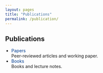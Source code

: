 ```yaml
---
layout: pages
title: "Publications"
permalink: /publication/
---
```

<style>
    .content-publications {
      max-width: 800px;
      margin: 0 auto;
    }
    .content-publications h2,
    .content-publications p,
    .content-publications ul,
    .content-publications li {
      text-align: left;
      margin-left: 0;
    }
    .content-publications ul {
      list-style: disc;
      padding-left: 20px;
    }
    .content-publications a {
      text-decoration: none;
      color: inherit;
    }


## Publications

- **[Papers]({{ "/publication/papers" | relative_url }})**  
  Peer-reviewed articles, completed and working papers.

- **[Books and lecture notes]({{ "/publication/books" | relative_url }})**  
  Books and lecture notes.

    h2{
      margin-bottom: 15px !important;
    }

  </style>


  <div class="content-publications">
    <h2>Publications</h2>
    <ul>
      <li>
        <a style="color: #003d90" href='{{ "/publication/papers" | relative_url }}'>Papers</a><br>
        Peer-reviewed articles and working paper.
      </li>
      <li>
        <a style="color: #003d90" href='{{ "/publication/books" | relative_url }}'>Books</a><br>
        Books and lecture notes.
      </li>
    </ul>
  </div>
